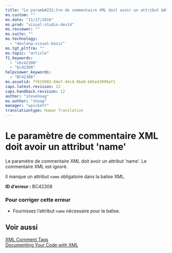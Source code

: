 ```yaml
---
title: "Le param&#232;tre de commentaire XML doit avoir un attribut &#39;name&#39; | Microsoft Docs"
ms.custom: ""
ms.date: "11/17/2016"
ms.prod: "visual-studio-dev14"
ms.reviewer: ""
ms.suite: ""
ms.technology: 
  - "devlang-visual-basic"
ms.tgt_pltfrm: ""
ms.topic: "article"
f1_keywords: 
  - "vbc42308"
  - "bc42308"
helpviewer_keywords: 
  - "BC42308"
ms.assetid: ff619982-84ef-44c4-8be0-b65e43099af1
caps.latest.revision: 12
caps.handback.revision: 12
author: "stevehoag"
ms.author: "shoag"
manager: "wpickett"
translationtype: Human Translation
---
```

# Le param&#232;tre de commentaire XML doit avoir un attribut &#39;name&#39;
Le paramètre de commentaire XML doit avoir un attribut 'name'. Le commentaire XML est ignoré.  
  
 Il manque un attribut `name` obligatoire dans la balise XML.  
  
 **ID d’erreur :** BC42308  
  
### Pour corriger cette erreur  
  
-   Fournissez l’attribut `name` nécessaire pour la balise.  
  
## Voir aussi  
 [XML Comment Tags](../../visual-basic/language-reference/xmldoc/recommended-xml-tags-for-documentation-comments.md)   
 [Documenting Your Code with XML](../../visual-basic/programming-guide/program-structure/documenting-your-code-with-xml.md)